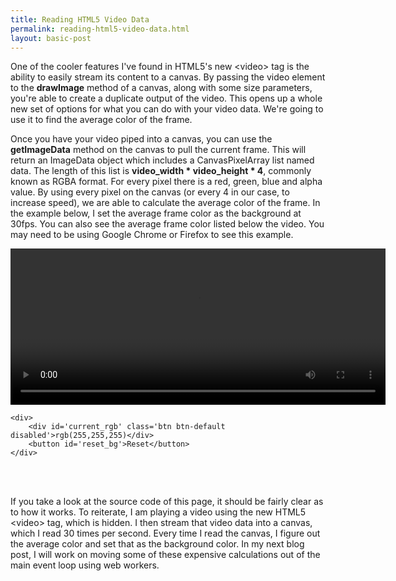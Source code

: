 ```yaml
---
title: Reading HTML5 Video Data
permalink: reading-html5-video-data.html
layout: basic-post
---
```


One of the cooler features I've found in HTML5&#39;s new &#60;video&#62; tag is the ability to easily stream its content to a canvas. By passing the video element to the **drawImage** method of a canvas, along with some size parameters, you're able to create a duplicate output of the video. This opens up a whole new set of options for what you can do with your video data. We're going to use it to find the average color of the frame.

Once you have your video piped into a canvas, you can use the **getImageData** method on the canvas to pull the current frame. This will return an ImageData object which includes a CanvasPixelArray list named data. The length of this list is **video_width * video_height * 4**, commonly known as RGBA format. For every pixel there is a red, green, blue and alpha value. By using every pixel on the canvas (or every 4 in our case, to increase speed), we are able to calculate the average color of the frame. In the example below, I set the average frame color as the background at 30fps. You can also see the average frame color listed below the video. You may need to be using Google Chrome or Firefox to see this example.

<div class='text-center'>
	<video id='my_video' height='250' width='600' controls loop>
		<source src='/static/resources/cars2.webm' type='video/webm'/>
	</video>
	<canvas id='my_canvas' style='display:none'></canvas>
	
	<div>
		<div id='current_rgb' class='btn btn-default disabled'>rgb(255,255,255)</div>
		<button id='reset_bg'>Reset</button>
	</div>
</div><br/><br/>

If you take a look at the source code of this page, it should be fairly clear as to how it works. To reiterate, I am playing a video using the new HTML5 &#60;video&#62; tag, which is hidden. I then stream that video data into a canvas, which I read 30 times per second. Every time I read the canvas, I figure out the average color and set that as the background color. In my next blog post, I will work on moving some of these expensive calculations out of the main event loop using web workers.

<script>
	
	// Main elements
	var body = document.getElementsByTagName('body')[0];
	var current_rgb = document.getElementById('current_rgb');
	var my_video = document.getElementById('my_video');
	var my_canvas = document.getElementById('my_canvas');
	var my_canvas_context = my_canvas.getContext('2d');
	
	var update_bg = function(){
		
		// If the video isn't playing, don't loop
		if(my_video.paused || my_video.ended){
			return false;
		}
		
		// Draw the current frame of the video onto the hidden canvas
		my_canvas_context.drawImage(my_video, 0, 0, my_video.width/2, my_video.height/2);
		
		// Pull the image data from the canvas
		var frame_data = my_canvas_context.getImageData(0, 0, my_video.width/2, my_video.height/2).data;
		
		// Get the length of the data, divide that by 4 to get the number of pixels
		// then divide that by 4 again so we check the color of every 4th pixel
		var frame_data_length = (frame_data.length / 4) / 4;
		
		// Loop through the raw image data, adding the rgb of every 4th pixel to rgb_sums
		var pixel_count = 0;
		var rgb_sums = [0, 0, 0];
		for(var i = 0; i < frame_data_length; i += 4){
			rgb_sums[0] += frame_data[i*4];
			rgb_sums[1] += frame_data[i*4+1];
			rgb_sums[2] += frame_data[i*4+2];
			pixel_count++;
		}
		
		// Average the rgb sums to get the average color of the frame in rgb
		rgb_sums[0] = Math.floor(rgb_sums[0]/pixel_count);
		rgb_sums[1] = Math.floor(rgb_sums[1]/pixel_count);
		rgb_sums[2] = Math.floor(rgb_sums[2]/pixel_count);
		
		// Set the background color to the new color
		var new_rgb = 'rgb(' + rgb_sums.join(',') + ')';
		body.style.background = new_rgb;
		
		// Update the rgb label
		current_rgb.innerHTML = new_rgb;
		
		// Repeat every 1/10th of a second
		setTimeout(update_bg, 100);
	}
	
	var init = function(){
		// Update the size of the canvas to match the video
		my_canvas.width = my_video.width/2;
		my_canvas.height = my_video.height/2;
		
		// Start updating the bg color
		update_bg();
	}
	
	my_video.addEventListener('play', init);
	
	document.getElementById('reset_bg').onclick = function(){
		document.getElementsByTagName('body')[0].style.background = '#fff';
	}

</script>
